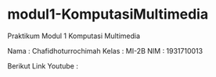 # modul1-KomputasiMultimedia
Praktikum Modul 1 Komputasi Multimedia

Nama    : Chafidhoturrochimah
Kelas   : MI-2B
NIM     : 1931710013

Berikut Link Youtube :
